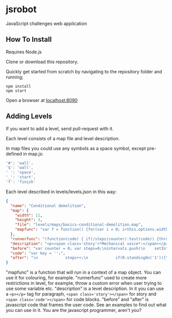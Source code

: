 # jsrobot

JavaScript challenges web application

## How To Install

Requires Node.js

Clone or download this repository.

Quickly get started from scratch by navigating to the repository folder and running;

```
npm install
npm start
```

Open a browser at [localhost:8090](http://localhost:8090/)

## Adding Levels

If you want to add a level, send pull-request with it.

Each level consists of a map file and level description.

In map files you could use any symbols as a space symbol, except pre-defined in map.js:
```javascript
'#': 'wall',
'$': 'wall',
' ': 'space',
'_': 'start',
'f': 'finish'
```

Each level described in levels/levels.json in this way:
```json
{
  "name": "Conditional demolition",
  "map": {
    "width": 11,
    "height": 3,
    "file": "levels/maps/basics-conditional-demolition.map",
    "mapfunc": "var f = function() {for(var i = 0; i<this.options.width; i++) {for (var j = 0; j<this.options.height; j++) {if(this.base[i][j].symbol === '#') {this.base[i][j].color = 'grey'} else if(/^\\d+$/.test(this.base[i][j].symbol)){this.base[i][j].color = 'lime'} else if(this.base[i][j].symbol === 'f'){this.base[i][j].color = '#f0f0f0'}  }}; this.redraw();}"
  },
  "runnerfunc": "(function(code) { if(/steps|counter/.test(code)) {throw new Error('Robot: that would be very easy... You can do it without using steps or counter variables. By the way, do you know, that R is an object, and objects can have properties?.');}} )(code);",
  "description": "<p><span class='story'>*Mechanical voice*:</span></p><p><span class='story'>&mdash; Some closed doors would stop you. For centuries.</span></p><p><br></p><p></p>",
  "before": "var counter = 0; var steps=0;\nintervals.push(\n    setInterval(function(){\n        try {",
  "code": "var key = '';",
  "after": "\n            steps++;\n            if(R.standingOn('1')){\n                counter++;\n            } if( (steps === 4) &&\n                (R.standingOn('1')) &&\n                (counter<=2) )\n            {\n                R.destroy('right');\n            }\n            if((R.standingOn('2')) &&\n                (/^<(.{1})>\\1<(.{1})>\\2<(.{1})>\\3$/).test(key)) \n            {\n                R.destroy('right');\n            }\n        } catch(e) {\n            error(e, intervals, R);\n        }\n    },200)\n);"
}
```

"mapfunc" is a function that will run in a context of a map object. You can use it for colouring, for example.
"runnerfunc" used to create more restrictions in level, for example, throw a custom error when user trying to use some variable etc.
"description" is a level description. In it you can use a ```<p></p>``` tag for paragraph, ```<span class='story'></span>``` for story and ```<span class='code'></span>``` for code blocks.
"before" and "after" is javascript code that frames the user code. See an examples to find out what you can use in it. You are the javascript programmer, aren't you?
